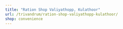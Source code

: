 ```yaml
---
title: "Ration Shop Valiyathopp, Kulathoor"
url: /trivandrum/ration-shop-valiyathopp-kulathoor/
shop: convenience
---
```

